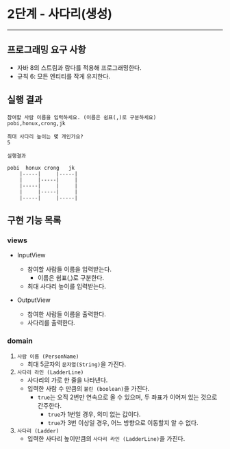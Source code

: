 # 2단계 - 사다리(생성)

---

## 프로그래밍 요구 사항

- 자바 8의 스트림과 람다를 적용해 프로그래밍한다.
- 규칙 6: 모든 엔티티를 작게 유지한다.

## 실행 결과

```
참여할 사람 이름을 입력하세요. (이름은 쉼표(,)로 구분하세요)
pobi,honux,crong,jk

최대 사다리 높이는 몇 개인가요?
5

실행결과

pobi  honux crong   jk
    |-----|     |-----|
    |     |-----|     |
    |-----|     |     |
    |     |-----|     |
    |-----|     |-----|
```

## 구현 기능 목록

### views

- InputView
    - 참여할 사람들 이름을 입력받는다.
        - 이름은 쉼표(,)로 구분한다.
    - 최대 사다리 높이를 입력받는다.

- OutputView
    - 참여한 사람들 이름을 출력한다.
    - 사다리를 출력한다.

### domain

1. `사람 이름 (PersonName)`
    - 최대 5글자의 `문자열(String)`을 가진다.
2. `사다리 라인 (LadderLine)`
    - 사다리의 가로 한 줄을 나타낸다.
    - 입력한 사람 수 만큼의 `불린 (boolean)`을 가진다.
        - `true`는 오직 2번만 연속으로 올 수 있으며, 두 좌표가 이어져 있는 것으로 간주한다.
            - `true`가 1번일 경우, 의미 없는 값이다.
            - `true`가 3번 이상일 경우, 어느 방향으로 이동할지 알 수 없다.
3. `사다리 (Ladder)`
    - 입력한 사다리 높이만큼의 `사다리 라인 (LadderLine)`을 가진다.
    